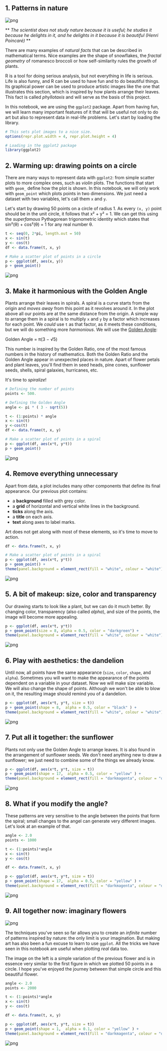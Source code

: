 
## 1. Patterns in nature
![png](output_0_0.PNG)
<p>** <em>The scientist does not study nature because it is useful; he studies it because he delights in it, and he delights in it because it is beautiful (Henri Poincaré)</em> **</p>
<p>There are many examples of <em>natural facts</em> that can be described in mathematical terms. Nice examples are the shape of snowflakes, the <em>fractal geometry</em> of romanesco broccoli or how self-similarity rules the growth of plants.</p>
<p>R is a tool for doing serious analysis, but not everything in life is serious. Life is also funny, and R can be used to have fun and to do beautiful things. Its graphical power can be used to produce artistic images like the one that illustrates this section, which is inspired by how plants arrange their leaves. This fact is called <em>phyllotaxis</em> and will serve as the basis of this project.</p>
<p>In this notebook, we are using the <code>ggplot2</code> package. Apart from having fun, we will learn many important features of it that will be useful not only to do art but also to represent data in real-life problems. Let's start by loading the library.</p>


```R
# This sets plot images to a nice size.
options(repr.plot.width = 4, repr.plot.height = 4)

# Loading in the ggplot2 package
library(ggplot2)
```

## 2. Warming up: drawing points on a circle
<p>There are many ways to represent data with <code>ggplot2</code>: from simple scatter plots to more complex ones, such as <em>violin</em> plots. The functions that start with <code>geom_</code> define how the plot is shown. In this notebook, we will only work with <code>geom_point</code> which plots points in two dimensions. We just need a dataset with two variables, let's call them <code>x</code> and <code>y</code>.</p>
<p>Let's start by drawing 50 points on a circle of radius 1. As every <code>(x, y)</code> point should be in the unit circle, it follows that x² + y² = 1. We can get this using the <em>superfamous</em> Pythagorean trigonometric identity which states that sin²(θ) + cos²(θ) = 1 for any real number θ.</p>


```R
t <- seq(0, 2*pi, length.out = 50)
x <- sin(t)
y <- cos(t)
df <- data.frame(t, x, y)

# Make a scatter plot of points in a circle
p <- ggplot(df, aes(x, y))
p + geom_point()

```




![png](output_3_1.png)


## 3. Make it harmonious with the Golden Angle
<p>Plants arrange their leaves in spirals. A spiral is a curve starts from the origin and <em>moves away</em> from this point as it revolves around it. In the plot above all our points are at the same distance from the origin. A simple way to arrange them in a spiral is to multiply <code>x</code> and <code>y</code> by a factor which increases for each point. We <em>could</em> use <code>t</code> as that factor, as it meets these conditions, but we will do something more <em>harmonious</em>. We will use the <a href="https://en.wikipedia.org/wiki/Golden_angle">Golden Angle</a>:</p>
<p>Golden Angle = π(3 − √5)</p>
<p>This number is inspired by the Golden Ratio, one of the most famous numbers in the history of mathematics. Both the Golden Ratio and the Golden Angle appear in unexpected places in nature. Apart of flower petals and plant leaves, you'll find them in seed heads, pine cones, sunflower seeds, shells, spiral galaxies, hurricanes, etc.</p>
<p>It's time to <em>spiralize</em>!</p>


```R
# Defining the number of points
points <- 500.

# Defining the Golden Angle
angle <- pi * ( 3 - sqrt(5))

t <- (1:points) * angle
x <- sin(t)
y <-cos(t)
df <- data.frame(t, x, y)

# Make a scatter plot of points in a spiral
p <- ggplot(df, aes(x*t, y*t))
p + geom_point()
```




![png](output_5_1.png)


## 4. Remove everything unnecessary
<p>Apart from data, a plot includes many other components that define its final appearance. Our previous plot contains:</p>
<ul>
<li>a <strong>background</strong> filled with grey color.</li>
<li>a <strong>grid</strong> of horizontal and vertical white lines in the background.</li>
<li><strong>ticks</strong> along the axis.</li>
<li>a <strong>title</strong> on each axis.</li>
<li><strong>text</strong> along axes to label marks.</li>
</ul>
<p>Art does not get along with most of these elements, so it's time to move to action.</p>


```R
df <- data.frame(t, x, y)

# Make a scatter plot of points in a spiral
p <- ggplot(df, aes(x*t, y*t))
p + geom_point() +
theme(panel.background = element_rect(fill = "white", colour = "white") ,panel.grid = element_blank(), axis.ticks = element_blank(), title = element_blank() , axis.text = element_blank()  )
```




![png](output_7_1.png)


## 5. A bit of makeup: size, color and transparency
<p>Our drawing starts to look like a plant, but we can do it much better. By changing color, transparency (also called <em>alpha</em>), and size of the points, the image will become more appealing.</p>


```R
p <- ggplot(df, aes(x*t, y*t))
p + geom_point(size = 8, alpha = 0.5, color = "darkgreen") +
theme(panel.background = element_rect(fill = "white", colour = "white") ,panel.grid = element_blank(), axis.ticks = element_blank(), title = element_blank() , axis.text = element_blank()  )
```




![png](output_9_1.png)


## 6. Play with aesthetics: the dandelion
<p>Until now, all points have the same appearance (<code>size</code>, <code>color</code>, <code>shape</code>, and <code>alpha</code>). Sometimes you will want to make the appearance of the points dependent on a variable in your dataset. Now we will make size variable. We will also change the shape of points. Although we won't be able to blow on it, the resulting image should remind you of a dandelion.</p>


```R
p <- ggplot(df, aes(x*t, y*t, size = t))
p + geom_point(shape = 8,  alpha = 0.5, color = "black" ) +
theme(panel.background = element_rect(fill = "white", colour = "white") ,panel.grid = element_blank(), axis.ticks = element_blank(), title = element_blank() , axis.text = element_blank(), legend.position = "none"  )
```




![png](output_11_1.png)


## 7. Put all it together: the sunflower
<p>Plants not only use the Golden Angle to arrange leaves. It is also found in the arrangement of sunflower seeds. We don't need anything new to draw a sunflower; we just need to combine some of the things we already know.</p>


```R
p <- ggplot(df, aes(x*t, y*t, size = t))
p + geom_point(shape = 17,  alpha = 0.5, color = "yellow" ) +
theme(panel.background = element_rect(fill = "darkmagenta", colour = "darkmagenta") ,panel.grid = element_blank(), axis.ticks = element_blank(), title = element_blank() , axis.text = element_blank(), legend.position = "none"  )
```




![png](output_13_1.png)


## 8. What if you modify the angle?
<p>These patterns are very sensitive to the angle between the points that form the spiral; small changes to the angel can generate very different images. Let's look at an example of that.</p>


```R
angle <- 2.0
points <- 1000

t <- (1:points)*angle
x <- sin(t)
y <- cos(t)

df <- data.frame(t, x, y)

p <- ggplot(df, aes(x*t, y*t, size = t))
p + geom_point(shape = 17,  alpha = 0.5, color = "yellow" ) +
theme(panel.background = element_rect(fill = "darkmagenta", colour = "darkmagenta") ,panel.grid = element_blank(), axis.ticks = element_blank(), title = element_blank() , axis.text = element_blank(), legend.position = "none"  )
```




![png](output_15_1.png)


## 9. All together now: imaginary flowers
![png](output_0_1.PNG)
<p>The techniques you've seen so far allows you to create an <em>infinite</em> number of patterns inspired by nature: the only limit is your imagination. But making art has also been a fun excuse to learn to use <code>ggplot</code>. All the tricks we have seen in this notebook are useful when plotting <em>real</em> data too.</p>
<p>The image on the left is a simple variation of the previous flower and is in essence very similar to the first figure in which we plotted 50 points in a circle. I hope you've enjoyed the journey between that simple circle and this beautiful flower.</p>


```R
angle <- 2.0
points <- 2000

t <- (1:points)*angle
x <- sin(t)
y <- cos(t)

df <- data.frame(t, x, y)

p <- ggplot(df, aes(x*t, y*t, size = t))
p + geom_point(shape = 1,  alpha = 0.1, color = "yellow" ) +
theme(panel.background = element_rect(fill = "darkmagenta", colour = "darkmagenta") ,panel.grid = element_blank(), axis.ticks = element_blank(), title = element_blank() , axis.text = element_blank(), legend.position = "none"  )
```




![png](output_17_1.png)

